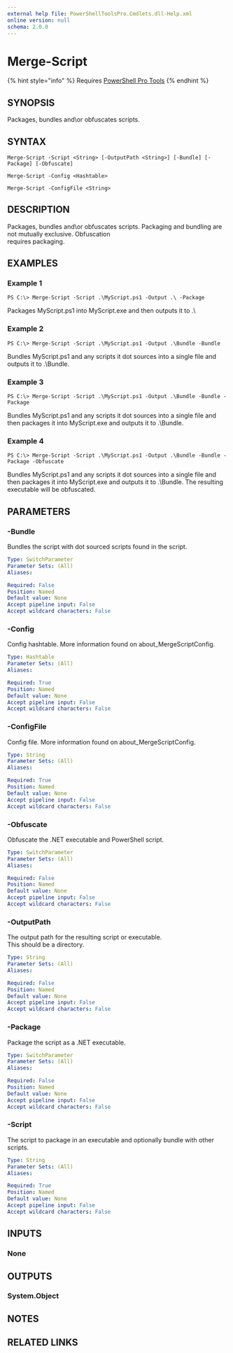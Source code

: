 ```yaml
---
external help file: PowerShellToolsPro.Cmdlets.dll-Help.xml
online version: null
schema: 2.0.0
---
```


# Merge-Script

{% hint style="info" %}
Requires [PowerShell Pro Tools](https://ironmansoftware.com/poshtools)
{% endhint %}

## SYNOPSIS

Packages, bundles and\or obfuscates scripts.

## SYNTAX

```text
Merge-Script -Script <String> [-OutputPath <String>] [-Bundle] [-Package] [-Obfuscate]

Merge-Script -Config <Hashtable>

Merge-Script -ConfigFile <String>
```

## DESCRIPTION

Packages, bundles and\or obfuscates scripts. Packaging and bundling are not mutually exclusive. Obfuscation  
requires packaging.

## EXAMPLES

### Example 1

```text
PS C:\> Merge-Script -Script .\MyScript.ps1 -Output .\ -Package
```

Packages MyScript.ps1 into MyScript.exe and then outputs it to .\

### Example 2

```text
PS C:\> Merge-Script -Script .\MyScript.ps1 -Output .\Bundle -Bundle
```

Bundles MyScript.ps1 and any scripts it dot sources into a single file and outputs it to .\Bundle.

### Example 3

```text
PS C:\> Merge-Script -Script .\MyScript.ps1 -Output .\Bundle -Bundle -Package
```

Bundles MyScript.ps1 and any scripts it dot sources into a single file and then packages it into MyScript.exe and outputs it to .\Bundle.

### Example 4

```text
PS C:\> Merge-Script -Script .\MyScript.ps1 -Output .\Bundle -Bundle -Package -Obfuscate
```

Bundles MyScript.ps1 and any scripts it dot sources into a single file and then packages it into MyScript.exe and outputs it to .\Bundle. The resulting executable will be obfuscated.

## PARAMETERS

### -Bundle

Bundles the script with dot sourced scripts found in the script.

```yaml
Type: SwitchParameter
Parameter Sets: (All)
Aliases: 

Required: False
Position: Named
Default value: None
Accept pipeline input: False
Accept wildcard characters: False
```

### -Config

Config hashtable. More information found on about\_MergeScriptConfig.

```yaml
Type: Hashtable
Parameter Sets: (All)
Aliases: 

Required: True
Position: Named
Default value: None
Accept pipeline input: False
Accept wildcard characters: False
```

### -ConfigFile

Config file. More information found on about\_MergeScriptConfig.

```yaml
Type: String
Parameter Sets: (All)
Aliases: 

Required: True
Position: Named
Default value: None
Accept pipeline input: False
Accept wildcard characters: False
```

### -Obfuscate

Obfuscate the .NET executable and PowerShell script.

```yaml
Type: SwitchParameter
Parameter Sets: (All)
Aliases: 

Required: False
Position: Named
Default value: None
Accept pipeline input: False
Accept wildcard characters: False
```

### -OutputPath

The output path for the resulting script or executable.  
This should be a directory.

```yaml
Type: String
Parameter Sets: (All)
Aliases: 

Required: False
Position: Named
Default value: None
Accept pipeline input: False
Accept wildcard characters: False
```

### -Package

Package the script as a .NET executable.

```yaml
Type: SwitchParameter
Parameter Sets: (All)
Aliases: 

Required: False
Position: Named
Default value: None
Accept pipeline input: False
Accept wildcard characters: False
```

### -Script

The script to package in an executable and optionally bundle with other scripts.

```yaml
Type: String
Parameter Sets: (All)
Aliases: 

Required: True
Position: Named
Default value: None
Accept pipeline input: False
Accept wildcard characters: False
```

## INPUTS

### None

## OUTPUTS

### System.Object

## NOTES

## RELATED LINKS

